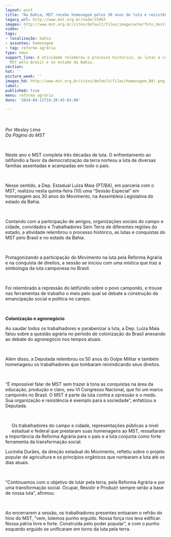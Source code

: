 ```yaml
---
layout: post
title: 'Na Bahia, MST recebe homenagem pelos 30 anos de luta e resistência '
legacy_url: http://www.mst.org.br/node/15963
images: http://www.mst.org.br/sites/default/files/imagecache/foto_destaque/homenagem_BA!.png
video: ''
tags:
- localização: bahia
- assuntos: homenagem
- tag: reforma agrária
type: news
support_line: A atividade relembrou o processo histórico, as lutas e conquistas do
  MST pelo Brasil e no estado da Bahia.
section: 
hat: ''
picture_week: ''
images_hd: http://www.mst.org.br/sites/default/files/homenagem_BA!.png
label: 
published: true
menu: reforma agrária
date: '2014-04-11T14:38:45-03:00'

---
```

<p><img style="margin: 10px;" src="http://www.mst.org.br/sites/default/files/homenagem_BA.png" alt=""></p><p><em>Por Wesley Lima<br>Da Página do MST</em></p><p>&nbsp;</p><p>Neste ano o MST completa três décadas de luta. O enfrentamento ao latifúndio a favor da democratização da terra norteou a luta de diversas famílias assentadas e acampadas em todo o país.</p><p>&nbsp;</p><p>Nesse sentido, a Dep. Estadual Luiza Maia (PT/BA), em parceria com o MST, realizou nesta quinta-feira (10) uma “Sessão Especial” em homenagem aos 30 anos do Movimento, na Assembleia Legislativa do estado da Bahia.</p><p>&nbsp;</p><p>Contando com a participação de amigos, organizações sociais do campo e cidade, convidados e Trabalhadores Sem Terra de diferentes regiões do estado, a atividade relembrou o processo histórico, as lutas e conquistas do MST pelo Brasil e no estado da Bahia.<img style="margin: 10px; float: right;" src="http://www.mst.org.br/sites/default/files/homenagem_BA_II.png" alt=""></p><p>&nbsp;</p><p>Protagonizando a participação do Movimento na luta pela Reforma Agrária e na conquista de direitos, a sessão se iniciou com uma mística que traz a simbologia da luta camponesa no Brasil.&nbsp;</p><p>&nbsp;</p><p>Foi relembrado a repressão do latifúndio sobre o povo camponês, e trouxe nas ferramentas de trabalho o meio pelo qual se debate a construção da emancipação social e política no campo.</p><p>&nbsp;</p><p><strong>Colonização e agronegócio</strong></p><p>Ao saudar todos os trabalhadores e parabenizar a luta, a Dep. Luiza Maia falou sobre a questão agrária no período de colonização do Brasil anexando ao debate do agronegócio nos tempos atuais.&nbsp;</p><p>&nbsp;</p><p>Além disso, a Deputada relembrou os 50 anos do Golpe Militar e também homenageou os trabalhadores que tombaram reivindicando seus direitos.</p><p>&nbsp;</p><p>“É impossível falar de MST sem trazer à tona as conquistas na área da educação, produção e claro, seu VI Congresso Nacional, que foi um marco camponês no Brasil. O MST é parte da luta contra a opressão e o medo. Sua organização e resistência é exemplo para a sociedade”, enfatizou a Deputada.</p><p>&nbsp;</p><p><img style="margin: 10px; float: left;" src="http://www.mst.org.br/sites/default/files/homenagem_BA_III.png" alt=""></p><p>Os trabalhadores do campo e cidade, representações públicas a nível estadual e federal que prestaram suas homenagens ao MST, ressaltaram a importância da Reforma Agrária para o país e a luta conjunta como forte ferramenta da transformação social.</p><p>Lucinéia Durães, da direção estadual do Movimento, refletiu sobre o projeto popular de agricultura e os princípios orgânicos que nortearam a luta até os dias atuais.&nbsp;</p><p>&nbsp;</p><p>“Continuamos com o objetivo de lutar pela terra, pela Reforma Agrária e por uma transformação social. Ocupar, Resistir e Produzir sempre serão a base de nossa luta”, afirmou.&nbsp;</p><p>&nbsp;</p><p>Ao encerrarem a sessão, os trabalhadores presentes entoaram o refrão do hino do MST, “vem, lutemos punho erguido. Nossa força nos leva edificar. Nossa pátria livre e forte. Construída pelo poder popular”, e com o punho esquerdo erguido se unificaram em torno da luta pela terra.</p><p><img style="margin: 10px;" src="http://www.mst.org.br/sites/default/files/homenagem_BA_IV.png" alt=""></p><div>&nbsp;</div><div>&nbsp;</div>
